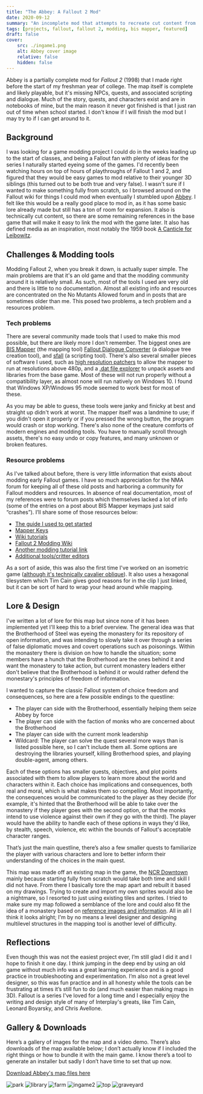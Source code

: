 ```yaml
---
title: "The Abbey: A Fallout 2 Mod"
date: 2020-09-12
summary: "An incomplete mod that attempts to recreate cut content from Fallout 2."
tags: [projects, fallout, fallout 2, modding, bis mapper, featured]
draft: false
cover:
    src: ./ingame1.png
    alt: Abbey cover image
    relative: false
    hidden: false
---
```

 

Abbey is a partially complete mod for *Fallout 2* (1998) that I made right before the start of my freshman year of college. The map itself is complete and likely playable, but it's missing NPCs, quests, and associated scripting and dialogue. Much of the story, quests, and characters exist and are in notebooks of mine, but the main reason it never got finished is that I just ran out of time when school started. I don't know if I will finish the mod but I may try to if I can get around to it.
 
## Background
 
I was looking for a game modding project I could do in the weeks leading up to the start of classes, and being a Fallout fan with plenty of ideas for the series I naturally started eyeing some of the games. I'd recently been watching hours on top of hours of playthroughs of Fallout 1 and 2, and figured that they would be easy games to mod relative to their younger 3D siblings (this turned out to be both true and very false). I wasn't sure if I wanted to make something fully from scratch, so I browsed around on the Fallout wiki for things I could mod when eventually I stumbled upon [Abbey](https://fallout.fandom.com/wiki/Abbey). I felt like this would be a really good place to mod in, as it has some basic lore already made but still has a ton of room for expansion. It also is technically cut content, so there are some remaining references in the base game that will make it easy to link the mod with the game later. It also has defined media as an inspiration, most notably the 1959 book [A Canticle for Leibowitz](https://en.wikipedia.org/wiki/A_Canticle_for_Leibowitz).
 
## Challenges & Modding tools
 
Modding Fallout 2, when you break it down, is actually super simple. The main problems are that it's an old game and that the modding community around it is relatively small. As such, most of the tools I used are very old and there is little to no documentation. Almost all existing info and resources are concentrated on the No Mutants Allowed forum and in posts that are sometimes older than me. This posed two problems, a tech problem and a resources problem.
 
### Tech problems
 
There are several community made tools that I used to make this mod possible, but there are likely more I don't remember. The biggest ones are [BIS Mapper](https://www.nma-fallout.com/resources/bis-mapper.55/) (the mapping tool) [Fallout Dialogue Converter](https://www.nma-fallout.com/threads/fallout-dialogue-creator-0-28-released-formerly-fmf-dialogue-tool.215927/) (a dialogue tree creation tool), and [sfall](https://sourceforge.net/projects/sfall/) (a scripting tool). There's also several smaller pieces of software I used, such as [high resolution patchers](https://www.nma-fallout.com/threads/hi-res-patches-for-fallout1-2-the-bis-mapper.181743/) to allow the mapper to run at resolutions above 480p, and a [.dat file explorer](http://www.nma-fallout.com/resources/dat-explorer-by-dims.56/) to unpack assets and libraries from the base game. Most of these will not run properly without a compatibility layer, as almost none will run natively on Windows 10. I found that Windows XP/Windows 95 mode seemed to work best for most of these.
 
As you may be able to guess, these tools were janky and finicky at best and straight up didn't work at worst. The mapper itself was a landmine to use; if you didn't open it properly or if you pressed the wrong button, the program would crash or stop working. There's also none of the creature comforts of modern engines and modding tools. You have to manually scroll through assets, there's no easy undo or copy features, and many unknown or broken features.
 
### Resource problems
 
As I've talked about before, there is very little information that exists about modding early Fallout games. I have so much appreciation for the NMA forum for keeping all of these old posts and harboring a community for Fallout modders and resources. In absence of real documentation, most of my references were to forum posts which themselves lacked a lot of info (some of the entries on a post about BIS Mapper keymaps just said “crashes”). I’ll share some of those resources below:

* [The guide I used to get started](https://www.nma-fallout.com/threads/how-to-journal-creation-of-the-mod-innocence-lost.213406/)
* [Mapper Keys](https://www.nma-fallout.com/threads/mapper-keys-1-6.156587/)
* [Wiki tutorials](https://falloutmods.fandom.com/wiki/Fallout_2_editor_introduction)
* [Fallout 2 Modding Wiki](https://falloutmods.fandom.com/wiki/Category:Fallout_2)
* [Another modding tutorial link](http://archive.nma-fallout.com/content.php?page=fo-modding)
* [Additional tools/critter editors](https://www.nma-fallout.com/threads/new-tools-for-fallout-1-2.196393/#post3871106)
 
As a sort of aside, this was also the first time I've worked on an isometric game ([although it's technically cavalier oblique](https://youtu.be/T2OxO-4YLRk?t=1356)). It also uses a hexagonal tilesystem which Tim Cain gives good reasons for in the clip I just linked, but it can be sort of hard to wrap your head around while mapping.
 
## Lore & Design
 
I've written a lot of lore for this map but since none of it has been implemented yet I'll keep this to a brief overview. The general idea was that the Brotherhood of Steel was eyeing the monastery for its repository of open information, and was intending to slowly take it over through a series of false diplomatic moves and covert operations such as poisonings. Within the monastery there is division on how to handle the situation; some members have a hunch that the Brotherhood are the ones behind it and want the monastery to take action, but current monastery leaders either don't believe that the Brotherhood is behind it or would rather defend the monestary's principles of freedom of information.
 
I wanted to capture the classic Fallout system of choice freedom and consequences, so here are a few possible endings to the questline:
- The player can side with the Brotherhood, essentially helping them seize Abbey by force
- The player can side with the faction of monks who are concerned about the Brotherhood
- The player can side with the current monk leadership
- Wildcard: The player can solve the quest several more ways than is listed possible here, so I can't include them all. Some options are destroying the libraries yourself, killing Brotherhood spies, and playing double-agent, among others.
 
Each of these options has smaller quests, objectives, and plot points associated with them to allow players to learn more about the world and characters within it. Each choice has implications and consequences, both real and moral, which is what makes them so compelling. Most importantly, the consequences would be communicated to the player as they decide (for example, it's hinted that the Brotherhood will be able to take over the monastery if they player goes with the second option, or that the monks intend to use violence against their own if they go with the third). The player would have the ability to handle each of these options in ways they'd like, by stealth, speech, violence, etc within the bounds of Fallout's acceptable character ranges.
 
That’s just the main questline, there’s also a few smaller quests to familiarize the player with various characters and lore to better inform their understanding of the choices in the main quest.
 
This map was made off an existing map in the game, the [NCR Downtown](https://fallout.fandom.com/wiki/NCR_Downtown) mainly because starting fully from scratch would take both time and skill I did not have. From there I basically tore the map apart and rebuilt it based on my drawings. Trying to create and import my own sprites would also be a nightmare, so I resorted to just using existing tiles and sprites. I tried to make sure my map followed a semblance of the lore and could also fit the idea of a monastery based on [reference images and information](https://en.wikipedia.org/wiki/Monastery). All in all I think it looks alright; I'm by no means a level designer and designing multilevel structures in the mapping tool is another level of difficulty.
 
## Reflections
 
Even though this was not the easiest project ever, I’m still glad I did it and I hope to finish it one day. I think jumping in the deep end by using an old game without much info was a great learning experience and is a good practice in troubleshooting and experimentation. I’m also not a great level designer, so this was fun practice and in all honesty while the tools can be frustrating at times it’s still fun to do (and much easier than making maps in 3D). Fallout is a series I've loved for a long time and I especially enjoy the writing and design style of many of Interplay's greats, like Tim Cain, Leonard Boyarsky, and Chris Avellone.
 
## Gallery & Downloads
 
Here’s a gallery of images for the map and a video demo. There’s also downloads of the map available below; I don’t actually know if I included the right things or how to bundle it with the main game. I know there’s a tool to generate an installer but sadly I don’t have time to set that up now.

[Download Abbey's map files here](https://github.com/jackburkhardt/abbey)
 
![park](./park.png) ![library](./library.png) ![farm](./farm.png)
![ingame2](./ingame2.png) ![top](./top.png) ![graveyard](./graveyard.png)


